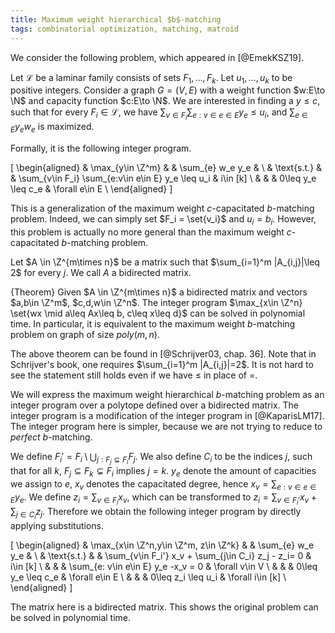 ```yaml
---
title: Maximum weight hierarchical $b$-matching
tags: combinatorial optimization, matching, matroid
---
```


We consider the following problem, which appeared in [@EmekKSZ19].

Let $\mathcal{L}$ be a laminar family consists of sets $F_1,\ldots,F_k$. Let $u_1,\ldots,u_k$ to be positive integers. 
Consider a graph $G=(V,E)$ with a weight function $w:E\to \N$ and capacity function $c:E\to \N$. We are interested in finding a $y\leq c$, such that for every $F_i\in \mathcal{L}$, we have $\sum_{v\in F_i} \sum_{e:v\in e\in E} y_e \leq u_i$, and $\sum_{e\in E} y_ew_e$ is maximized.

Formally, it is the following integer program.

\[
\begin{aligned}
& \max_{y\in \Z^m} & & \sum_{e} w_e y_e & \\
& \text{s.t.} & & \sum_{v\in F_i} \sum_{e:v\in e\in E} y_e \leq u_i & i\in [k] \\
& & &  0\leq y_e \leq c_e & \forall e\in E \\
\end{aligned}
\]

This is a generalization of the maximum weight $c$-capacitated $b$-matching problem. Indeed, we can simply set $F_i = \set{v_i}$ and $u_i=b_i$. 
However, this problem is actually no more general than the maximum weight $c$-capacitated $b$-matching problem.

Let $A \in \Z^{m\times n}$ be a matrix such that $\sum_{i=1}^m |A_{i,j}|\leq 2$ for every $j$. We call $A$ a bidirected matrix.

{Theorem}
    Given $A \in \Z^{m\times n}$ a bidirected matrix and vectors $a,b\in \Z^m$, $c,d,w\in \Z^n$. The integer program $\max_{x\in \Z^n} \set{wx \mid a\leq Ax\leq b, c\leq x\leq d}$ can be solved in polynomial time. In particular, it is equivalent to the maximum weight $b$-matching problem on graph of size $poly(m,n)$.

The above theorem can be found in [@Schrijver03, chap. 36]. Note that in Schrijver's book, one requires $\sum_{i=1}^m |A_{i,j}|=2$. It is not hard to see the statement still holds even if we have $\leq$ in place of $=$.

We will express the maximum weight hierarchical $b$-matching problem as an integer program over a polytope defined over a bidirected matrix. The integer program is a modification of the integer program in [@KaparisLM17]. The integer program here is simpler, because we are not trying to reduce to *perfect* $b$-matching.

We define $F_i' = F_i \setminus \bigcup_{j: F_j\subsetneq F_i} F_j$.
We also define $C_i$ to be the indices $j$, such that for all $k$, $F_j\subseteq F_k \subsetneq F_i$ implies $j=k$.
$y_e$ denote the amount of capacities we assign to $e$, $x_v$ denotes the capacitated degree, hence $x_v = \sum_{e:v\in e\in E} y_e$. We define $z_i = \sum_{v\in F_i} x_v$, which can be transformed to $z_i = \sum_{v\in F_i'} x_v + \sum_{j\in C_i} z_j$. Therefore we obtain the following integer program by directly applying substitutions.

\[
\begin{aligned}
& \max_{x\in \Z^n,y\in \Z^m, z\in \Z^k} & & \sum_{e} w_e y_e & \\
& \text{s.t.} & & \sum_{v\in F_i'} x_v + \sum_{j\in C_i} z_j - z_i= 0 & i\in [k] \\
& & &  \sum_{e: v\in e\in E} y_e -x_v = 0 & \forall v\in V \\
& & &  0\leq y_e \leq c_e & \forall e\in E \\
& & &  0\leq z_i \leq u_i & \forall i\in [k] \\
\end{aligned}
\]

The matrix here is a bidirected matrix. This shows the original problem can be solved in polynomial time. 
